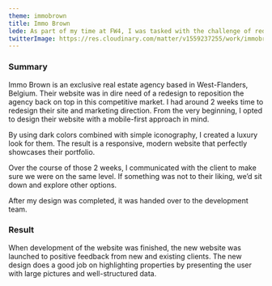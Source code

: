 ```yaml
---
theme: immobrown
title: Immo Brown
lede: As part of my time at FW4, I was tasked with the challenge of redesigning the online identity of real estate broker, Immo Brown.
twitterImage: https://res.cloudinary.com/matter/v1559237255/work/immobrown/twitterCard.png
---
```

### Summary
Immo Brown is an exclusive real estate agency based in West-Flanders, Belgium. Their website was in dire need of a redesign to reposition the agency back on top in this competitive market. I had around 2 weeks time to redesign their site and marketing direction. From the very beginning, I opted to design their website with a mobile-first approach in mind.

By using dark colors combined with simple iconography, I created a luxury look for them. The result is a responsive, modern website that perfectly showcases their portfolio.

Over the course of those 2 weeks, I communicated with the client to make sure we were on the same level. If something was not to their liking, we’d sit down and explore other options. 

After my design was completed, it was handed over to the development team.

### Result
When development of the website was finished, the new website was launched to positive feedback from new and existing clients. The new design does a good job on highlighting properties by presenting the user with large pictures and well-structured data.